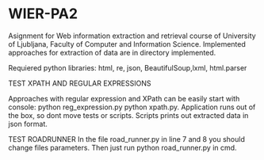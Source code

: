 # WIER-PA2
Asignment for Web information extraction and retrieval course of University of Ljubljana, Faculty of Computer and Information Science. 
Implemented approaches for extraction of data are in directory implemented.

Requiered python libraries: html, re, json, BeautifulSoup,lxml, html.parser

TEST XPATH AND REGULAR EXPRESSIONS

Approaches with regular expression and XPath can be easily start with console:
python reg_expression.py
python xpath.py. 
Application runs out of the box, so dont move tests or scripts. Scripts prints out extracted data in json format.

TEST ROADRUNNER
In the file road_runner.py in line 7 and 8 you should change files parameters.
Then just run python road_runner.py in cmd. 